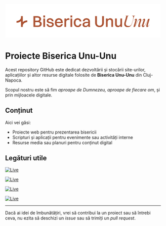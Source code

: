 ![Logo Unu Unu](https://github.com/unu-unu-ro/.github/blob/main/profile/logo_primary.jpg "Biserica Unu Unu")

# Proiecte Biserica Unu-Unu

Acest repository GitHub este dedicat dezvoltării și stocării site-urilor, aplicațiilor și altor resurse digitale folosite de **Biserica Unu-Unu** din Cluj-Napoca. 

Scopul nostru este să fim *aproape de Dumnezeu, aproape de fiecare om*, și prin mijloacele digitale.

## Conținut

Aici vei găsi:
- Proiecte web pentru prezentarea bisericii
- Scripturi și aplicații pentru evenimente sau activități interne
- Resurse media sau planuri pentru conținut digital

## Legături utile

[![Live](https://img.shields.io/badge/Site-unu--unu.ro-brightgreen?style=for-the-badge)](https://www.unu-unu.ro)

[![Live](https://img.shields.io/badge/YouTube-%23FF0000.svg?style=for-the-badge&logo=YouTube&logoColor=white)](https://www.youtube.com/@Unu-unuRo)

[![Live](https://img.shields.io/badge/Instagram-%23E4405F.svg?style=for-the-badge&logo=Instagram&logoColor=white)](http://instagram.com/bisericaunuunu)

[![Live](https://img.shields.io/badge/Facebook-%231877F2.svg?style=for-the-badge&logo=Facebook&logoColor=white)](https://facebook.com/unu.unu.ro/)

---

Dacă ai idei de îmbunătățiri, vrei să contribui la un proiect sau să întrebi ceva, nu ezita să deschizi un *issue* sau să trimiți un *pull request*.
